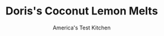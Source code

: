 ---
layout: ../../layouts/MarkdownPostLayout.astro
title: Doris's Coconut Lemon Melts
author: America's Test Kitchen
pubDate: 2023-03-15
description: We pack this shortbread dough full of flavor by using ground macadamia nuts, coconut, and both lemon juice and zest.
image_url: https://res.cloudinary.com/hksqkdlah/image/upload/ar_1:1,c_fill,dpr_2.0,f_auto,fl_lossy.progressive.strip_profile,g_faces:auto,q_auto:low,w_344/22489_sfs-doris-coconut-lemon-melts-21
tags: ["Desserts or Baked Goods","Cookies"]
calories: 7746
protein: 2
carbohydrates: 23
fats: 
fiber: 1
ingredients: ["2 1/2 cups (12 1/2 ounces), all-purpose flour","1/4 teaspoon, baking powder","1 cup, macadamia nuts, toasted","1 cup (2 ounces), sweetened flaked coconut, toasted","16 tablespoons, unsalted butter, softened","1 cup (7 ounces) plus 2 tablespoons, superfine sugar","1/2 teaspoon, salt","1 large, egg plus 1 large yolk","1 tablespoon, grated lemon zest plus 4 teaspoons juice","1 teaspoon, vanilla extract","12 ounces, white chocolate, chopped","1/8 teaspoon, lemon oil","6 ounces, semisweet chocolate, chopped"]
serves: 36
time: "1¾ hours, plus 20 minutes cooling and 1 hour setting"
instructions: ["Adjust oven rack to middle position and heat oven to 375 degrees. Line baking sheet with parchment paper. Whisk flour and baking powder together in bowl. Pulse nuts in food processor until finely ground, about 10 pulses; add to flour mixture. In now-empty food processor, pulse coconut until finely ground, about 5 pulses; add to flour-nut mixture.","Using stand mixer fitted with paddle, beat butter, sugar, and salt on medium-high speed until pale and fluffy, about 3 minutes. Add egg and yolk, lemon zest and juice, and vanilla and beat until combined. Reduce speed to low and add flour mixture in 2 additions until just combined, scraping down bowl as needed.","Using 1-tablespoon measure, scoop 12 portions of dough, roll into smooth balls, and evenly space on prepared sheet. Press dough to 1/4-inch thickness using bottom of greased measuring cup or flat-bottomed glass.","Bake until golden brown around edges, 8 to 10 minutes, rotating sheet halfway through baking. Let cookies cool on sheet for 5 minutes, then transfer to wire rack and let cool completely. Repeat twice more with remaining dough, letting sheet cool between batches.","Microwave white chocolate in bowl at 50 percent power, stirring occasionally, until melted, 2 to 3 minutes. Stir in lemon oil. Dip half of each cookie into melted white chocolate, letting excess drip back into bowl, and place on parchment-lined sheet. Let chocolate set for 30 minutes.","Microwave semisweet chocolate in bowl at 50 percent power, stirring occasionally, until melted, about 2 minutes. Dip fork into chocolate and wave back and forth over white chocolate–coated half of cookies to create lines. Let chocolate set for at least 30 minutes before serving."]
nutrition: ["78 mg Potassium","49 mg Phosphorus","30 mg Calcium","14 mg Magnesium","51 mg Sodium","13 g Fat","4 g Monounsaturated","20 mg Cholesterol","6 g Saturated","1 g Fiber","15 µg Folic acid","5 µg Folate (food)","15 g Sugars","1 µg Vitamin K","4 g Water","23 g Carbs","31 µg Folate equivalent (total)","2 g Protein","46 µg Vitamin A","215 kcal Energy","14 g Sugars, added","7746 calories"]
notes: "If you can’t find superfine sugar, process granulated sugar in a food processor for 30 seconds. Instead of a tablespoon measure, a #60 scoop can be used for portioning the dough."
---